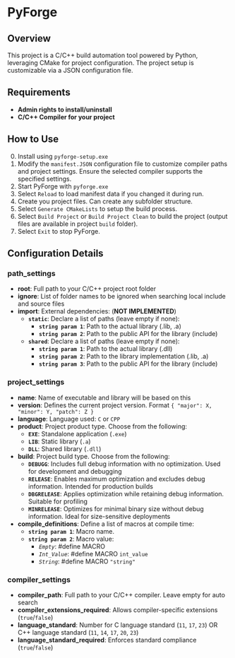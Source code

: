 # PyForge

## Overview
This project is a C/C++ build automation tool powered by Python, leveraging CMake for project configuration. The project setup is customizable via a JSON configuration file.

## Requirements
- **Admin rights to install/uninstall**
- **C/C++ Compiler for your project**

## How to Use
0. Install using `pyforge-setup.exe`
1. Modify the `manifest.JSON` configuration file to customize compiler paths and project settings. Ensure the selected compiler supports the specified settings.
2. Start PyForge with `pyforge.exe`
3. Select `Reload` to load manifest data if you changed it during run.
4. Create you project files. Can create any subfolder structure.
5. Select `Generate CMakeLists` to setup the build process.
6. Select `Build Project` or `Build Project Clean` to build the project (output files are available in project `build` folder).
7. Select `Exit` to stop PyForge.

## Configuration Details

### path_settings
- **root**: Full path to your C/C++ project root folder
- **ignore**: List of folder names to be ignored when searching local include and source files
- **import**: External dependencies: (**NOT IMPLEMENTED**)
    - **`static`**: Declare a list of paths (leave empty if none):
        - **`string param 1`**: Path to the actual library (.lib, .a)
        - **`string param 2`**: Path to the public API for the library (include)
    - **`shared`**: Declare a list of paths (leave empty if none):
        - **`string param 1`**: Path to the actual library (.dll)
        - **`string param 2`**: Path to the library implementation (.lib, .a)
        - **`string param 3`**: Path to the public API for the library (include)

### project_settings
- **name**: Name of executable and library will be based on this
- **version**: Defines the current project version. Format `{ "major": X, "minor": Y, "patch": Z }`
- **language**: Language used: `C` or `CPP`
- **product**: Project product type. Choose from the following:
    - **`EXE`**: Standalone application (`.exe`)
    - **`LIB`**: Static library (`.a`)
    - **`DLL`**: Shared library (`.dll`)
- **build**: Project build type. Choose from the following:
    - **`DEBUGG`**: Includes full debug information with no optimization. Used for development and debugging
    - **`RELEASE`**: Enables maximum optimization and excludes debug information. Intended for production builds
    - **`DBGRELEASE`**: Applies optimization while retaining debug information. Suitable for profiling
    - **`MINRELEASE`**: Optimizes for minimal binary size without debug information. Ideal for size-sensitive deployments
- **compile_definitions**: Define a list of macros at compile time:
    - **`string param 1`**: Macro name.
    - **`string param 2`**: Macro value:
        - *`Empty`*: #define MACRO
        - *`Int_Value`*: #define MACRO `int_value`
        - *`String`*: #define MACRO `"string"`

### compiler_settings
- **compiler_path**: Full path to your C/C++ compiler. Leave empty for auto search
- **compiler_extensions_required**: Allows compiler-specific extensions (`true`/`false`)
- **language_standard**: Number for C language standard (`11`, `17`, `23`) OR C++ language standard (`11`, `14`, `17`, `20`, `23`)
- **language_standard_required**: Enforces standard compliance (`true`/`false`)
